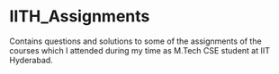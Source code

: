 # IITH_Assignments
Contains questions and solutions to some of the assignments of the courses which I attended during my time as M.Tech CSE student at IIT Hyderabad.
